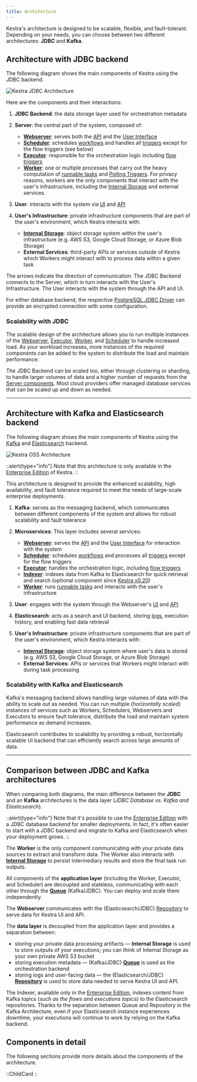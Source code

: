 ```yaml
---
title: Architecture
---
```


Kestra's architecture is designed to be scalable, flexible, and fault-tolerant. Depending on your needs, you can choose between two different architectures: **JDBC** and **Kafka**.

## Architecture with JDBC backend

The following diagram shows the main components of Kestra using the JDBC backend.

![Kestra JDBC Architecture](/docs/architecture/jdbc.png "Kestra Architecture")

Here are the components and their interactions:

1. **JDBC Backend**: the data storage layer used for orchestration metadata

2. **Server**: the central part of the system, composed of:
   - [**Webserver**](./08.webserver.md): serves both the [API](../api-reference/index.md) and the [User Interface](../08.ui/index.md)
   - [**Scheduler**](./06.scheduler.md): schedules [workflows](../04.workflow-components/01.flow.md) and handles all [triggers](../04.workflow-components/07.triggers/index.md) except for the flow triggers (see below)
   - [**Executor**](./04.executor.md): responsible for the orchestration logic including [flow triggers](../04.workflow-components/07.triggers/02.flow-trigger.md)
   - [**Worker**](./05.worker.md): one or multiple processes that carry out the heavy computation of [runnable tasks](../04.workflow-components/01.tasks/01.runnable-tasks.md) and [Polling Triggers](../04.workflow-components/07.triggers/04.polling-trigger.md). For privacy reasons, workers are the only components that interact with the user's infrastructure, including the [Internal Storage](./09.internal-storage.md) and external services.

3. **User**: interacts with the system via [UI](../08.ui/index.md) and [API](../api-reference/index.md)

4. **User's Infrastructure**: private infrastructure components that are part of the user's environment, which Kestra interacts with:
   - [**Internal Storage**](./09.internal-storage.md): object storage system within the user's infrastructure (e.g. AWS S3, Google Cloud Storage, or Azure Blob Storage)
   - **External Services**: third-party APIs or services outside of Kestra which Workers might interact with to process data within a given task

The arrows indicate the direction of communication. The JDBC Backend connects to the Server, which in turn interacts with the User's Infrastructure. The User interacts with the system through the API and UI.

For either database backend, the respective [PostgreSQL JDBC Driver](https://jdbc.postgresql.org/documentation/ssl/#configuring-the-client) can provide an encrypted connection with some configuration.


### Scalability with JDBC

The scalable design of the architecture allows you to run multiple instances of the [Webserver](./08.webserver.md), [Executor](./04.executor.md), [Worker](./05.worker.md), and [Scheduler](./06.scheduler.md) to handle increased load. As your workload increases, more instances of the required components can be added to the system to distribute the load and maintain performance.

The JDBC Backend can be scaled too, either through clustering or sharding, to handle larger volumes of data and a higher number of requests from the [Server components](./02.server-components.md). Most cloud providers offer managed database services that can be scaled up and down as needed.

---

## Architecture with Kafka and Elasticsearch backend

The following diagram shows the main components of Kestra using the [Kafka](https://kafka.apache.org/) and [Elasticsearch](https://www.elastic.co/elasticsearch) backend.

![Kestra OSS Architecture](/docs/architecture/kafka.png "Kestra Architecture")

::alert{type="info"}
Note that this architecture is only available in the [Enterprise Edition](../06.enterprise/01.overview/01.enterprise-edition.md) of Kestra.
::

This architecture is designed to provide the enhanced scalability, high availability, and fault tolerance required to meet the needs of large-scale enterprise deployments.

1. **Kafka**: serves as the messaging backend, which communicates between different components of the system and allows for robust scalability and fault tolerance

2. **Microservices**: This layer includes several services:
   - [**Webserver**](./08.webserver.md): serves the [API](../api-reference/index.md) and the [User Interface](../08.ui/index.md) for interaction with the system
   - [**Scheduler**](./06.scheduler.md): schedules [workflows](../04.workflow-components/01.flow.md) and processes all [triggers](../04.workflow-components/07.triggers/index.md) except for the flow triggers
   - [**Executor**](./04.executor.md): handles the orchestration logic, including [flow triggers](../04.workflow-components/07.triggers/02.flow-trigger.md)
   - [**Indexer**](./07.indexer.md): indexes data from Kafka to Elasticsearch for quick retrieval and search
   (optional component since [Kestra v0.20](../11.migration-guide/0.20.0/elasticsearch-indexer.md))
   - [**Worker**](./05.worker.md): runs [runnable tasks](../04.workflow-components/01.tasks/01.runnable-tasks.md) and interacts with the user's infrastructure

3. **User**: engages with the system through the Webserver's [UI](../08.ui/index.md) and [API](../api-reference/index.md)

4. **Elasticsearch**: acts as a search and UI backend, storing [logs](./data-components.md#logs), execution history, and enabling fast data retrieval

5. **User's Infrastructure**: private infrastructure components that are part of the user's environment, which Kestra interacts with:
   - [**Internal Storage**](./09.internal-storage.md): object storage system where user's data is stored (e.g. AWS S3, Google Cloud Storage, or Azure Blob Storage)
   - **External Services**: APIs or services that Workers might interact with during task processing

### Scalability with Kafka and Elasticsearch

Kafka's messaging backend allows handling large volumes of data with the ability to scale out as needed. You can run multiple (_horizontally scaled_) instances of services such as Workers, Schedulers, Webservers and Executors to ensure fault tolerance, distribute the load and maintain system performance as demand increases.

Elasticsearch contributes to scalability by providing a robust, horizontally scalable UI backend that can efficiently search across large amounts of data.

---

## Comparison between JDBC and Kafka architectures

When comparing both diagrams, the main difference between the **JDBC** and an **Kafka** architectures is the data layer (_JDBC Database vs. Kafka and Elasticsearch_).

::alert{type="info"}
Note that it's possible to use the [Enterprise Edition](../06.enterprise/01.overview/01.enterprise-edition.md) with a JDBC database backend for smaller deployments. In fact, it's often easier to start with a JDBC backend and migrate to Kafka and Elasticsearch when your deployment grows.
::

The **Worker** is the only component communicating with your private data sources to extract and transform data. The Worker also interacts with [**Internal Storage**](./09.internal-storage.md) to persist intermediary results and store the final task run outputs.

All components of the **application layer** (including the Worker, Executor, and Scheduler) are decoupled and stateless, communicating with each other through the [**Queue**](./01.main-components.md#queue) (Kafka/JDBC). You can deploy and scale them independently.

The **Webserver** communicates with the (Elasticsearch/JDBC) [Repository](./01.main-components.md#repository) to serve data for Kestra UI and API.

The **data layer** is decoupled from the application layer and provides a separation between:
- storing your private data processing artifacts — **Internal Storage** is used to store outputs of your executions; you can think of Internal Storage as your own private AWS S3 bucket
- storing execution metadata — (Kafka/JDBC) [**Queue**](./01.main-components.md#queue) is used as the orchestration backend
- storing logs and user-facing data — the (Elasticsearch/JDBC) [**Repository**](./01.main-components.md#repository) is used to store data needed to serve Kestra UI and API.

The Indexer, available only in the [Enterprise Edition](../06.enterprise/01.overview/01.enterprise-edition.md), indexes content from Kafka topics (_such as the flows and executions topics_) to the Elasticsearch repositories. Thanks to the separation between Queue and Repository in the Kafka Architecture, even if your Elasticsearch instance experiences downtime, your executions will continue to work by relying on the Kafka backend.

## Components in detail

The following sections provide more details about the components of the architecture.

::ChildCard
::
